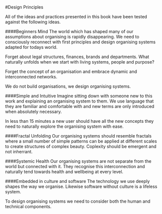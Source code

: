 #Design Principles

All of the ideas and practices presented in this book have been tested against the following ideas.

####Beginners Mind
The world which has shaped many of our assumptions about organising is rapidly disappearing.
We need to consciously reconnect with first principles and design organising systems adapted for todays world.

Forget about legal structures, finances, brands and departments. What naturally unfolds when we start with living systems, people and purpose?

Forget the concept of an organisation and embrace dynamic and interconnected networks. 

We do not build organisations, we design organising systems.

####Simple and Intuitive
Imagine sitting down with someone new to this work and explaining an organising system to them. 
We use language that they are familiar and comfortable with and new terms are only introduced when absolutely necessary.

In less than 15 minutes a new user should have all the new concepts they need to naturally explore the organising system with ease. 

####Fractal Unfolding
Our organising systems should resemble fractals where a small number of simple patterns can be applied at different scales to create structures of complex beauty. Coplexity should be emergent and not inherrant.

####Systemic Health
Our organising systems are not separate from the world but connected with it. They recognise this interconnection and naturally tend towards health and wellbeing at every level.

####Embedded in culture and software
The technology we use deeply shapes the way we organise. Likewise software without culture is a lifeless system.

To design organising systems we need to consider both the human and technical components.

